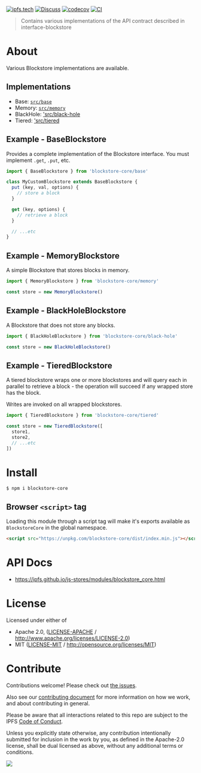 [![ipfs.tech](https://img.shields.io/badge/project-IPFS-blue.svg?style=flat-square)](https://ipfs.tech)
[![Discuss](https://img.shields.io/discourse/https/discuss.ipfs.tech/posts.svg?style=flat-square)](https://discuss.ipfs.tech)
[![codecov](https://img.shields.io/codecov/c/github/ipfs/js-stores.svg?style=flat-square)](https://codecov.io/gh/ipfs/js-stores)
[![CI](https://img.shields.io/github/actions/workflow/status/ipfs/js-stores/js-test-and-release.yml?branch=main\&style=flat-square)](https://github.com/ipfs/js-stores/actions/workflows/js-test-and-release.yml?query=branch%3Amain)

> Contains various implementations of the API contract described in interface-blockstore

# About

Various Blockstore implementations are available.

## Implementations

- Base: [`src/base`](src/base.ts)
- Memory: [`src/memory`](src/memory.ts)
- BlackHole: ['src/black-hole](src/black-hole.ts)
- Tiered: ['src/tiered](src/tiered.ts)

## Example - BaseBlockstore

Provides a complete implementation of the Blockstore interface.  You must implement `.get`, `.put`, etc.

```js
import { BaseBlockstore } from 'blockstore-core/base'

class MyCustomBlockstore extends BaseBlockstore {
  put (key, val, options) {
    // store a block
  }

  get (key, options) {
    // retrieve a block
  }

  // ...etc
}
```

## Example - MemoryBlockstore

A simple Blockstore that stores blocks in memory.

```js
import { MemoryBlockstore } from 'blockstore-core/memory'

const store = new MemoryBlockstore()
```

## Example - BlackHoleBlockstore

A Blockstore that does not store any blocks.

```js
import { BlackHoleBlockstore } from 'blockstore-core/black-hole'

const store = new BlackHoleBlockstore()
```

## Example - TieredBlockstore

A tiered blockstore wraps one or more blockstores and will query each in parallel to retrieve a block - the operation will succeed if any wrapped store has the block.

Writes are invoked on all wrapped blockstores.

```js
import { TieredBlockstore } from 'blockstore-core/tiered'

const store = new TieredBlockstore([
  store1,
  store2,
  // ...etc
])
```

# Install

```console
$ npm i blockstore-core
```

## Browser `<script>` tag

Loading this module through a script tag will make it's exports available as `BlockstoreCore` in the global namespace.

```html
<script src="https://unpkg.com/blockstore-core/dist/index.min.js"></script>
```

# API Docs

- <https://ipfs.github.io/js-stores/modules/blockstore_core.html>

# License

Licensed under either of

- Apache 2.0, ([LICENSE-APACHE](LICENSE-APACHE) / <http://www.apache.org/licenses/LICENSE-2.0>)
- MIT ([LICENSE-MIT](LICENSE-MIT) / <http://opensource.org/licenses/MIT>)

# Contribute

Contributions welcome! Please check out [the issues](https://github.com/ipfs/js-stores/issues).

Also see our [contributing document](https://github.com/ipfs/community/blob/master/CONTRIBUTING_JS.md) for more information on how we work, and about contributing in general.

Please be aware that all interactions related to this repo are subject to the IPFS [Code of Conduct](https://github.com/ipfs/community/blob/master/code-of-conduct.md).

Unless you explicitly state otherwise, any contribution intentionally submitted for inclusion in the work by you, as defined in the Apache-2.0 license, shall be dual licensed as above, without any additional terms or conditions.

[![](https://cdn.rawgit.com/jbenet/contribute-ipfs-gif/master/img/contribute.gif)](https://github.com/ipfs/community/blob/master/CONTRIBUTING.md)
